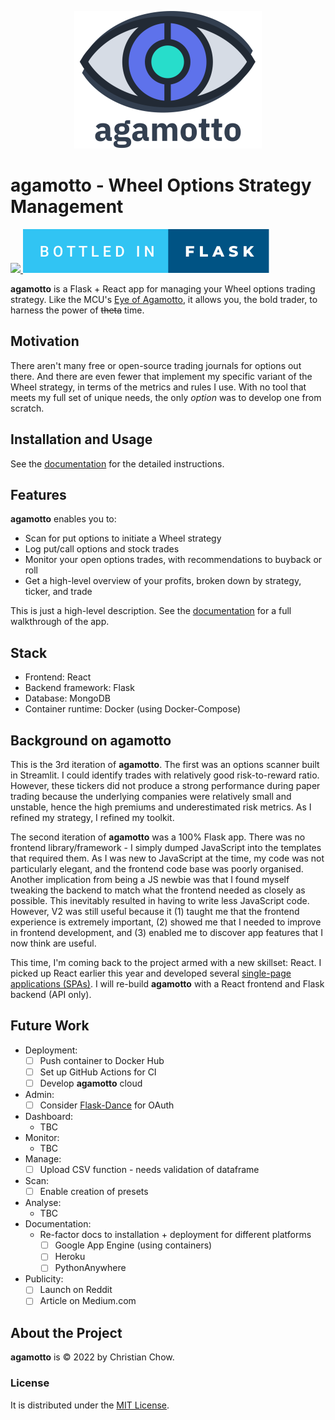 <p align="center">
    <img src="./docs/images/agamotto_with_word.png">
</p>

# agamotto - Wheel Options Strategy Management

<p>
    <a href="https://www.python.org/">
        <img src="http://ForTheBadge.com/images/badges/made-with-python.svg">
    </a>
    <a href="https://flask.palletsprojects.com/en/2.0.x/">
        <img src="docs/images/bottled-in-flask.svg">
    </a>
</p>

**agamotto** is a Flask + React app for managing your Wheel options trading strategy. Like the MCU's [Eye of Agamotto](https://marvel.fandom.com/wiki/Eye_of_Agamotto), it allows you, the bold trader, to harness the power of ~~theta~~ time.

## Motivation
There aren't many free or open-source trading journals for options out there. And there are even fewer that implement my specific variant of the Wheel strategy, in terms of the metrics and rules I use. With no tool that meets my full set of  unique needs, the only *option* was to develop one from scratch.

## Installation and Usage
See the [documentation](https://chrischow.github.io/agamotto/getting_started) for the detailed instructions.

## Features
**agamotto** enables you to:

- Scan for put options to initiate a Wheel strategy
- Log put/call options and stock trades
- Monitor your open options trades, with recommendations to buyback or roll
- Get a high-level overview of your profits, broken down by strategy, ticker, and trade

This is just a high-level description. See the [documentation](https://chrischow.github.io/agamotto/user_guide) for a full walkthrough of the app.

## Stack
- Frontend: React
- Backend framework: Flask
- Database: MongoDB
- Container runtime: Docker (using Docker-Compose)

## Background on agamotto
This is the 3rd iteration of **agamotto**. The first was an options scanner built in Streamlit. I could identify trades with relatively good risk-to-reward ratio. However, these tickers did not produce a strong performance during paper trading because the underlying companies were relatively small and unstable, hence the high premiums and underestimated risk metrics. As I refined my strategy, I refined my toolkit.

The second iteration of **agamotto** was a 100% Flask app. There was no frontend library/framework - I simply dumped JavaScript into the templates that required them. As I was new to JavaScript at the time, my code was not particularly elegant, and the frontend code base was poorly organised. Another implication from being a JS newbie was that I found myself tweaking the backend to match what the frontend needed as closely as possible. This inevitably resulted in having to write less JavaScript code. However, V2 was still useful because it (1) taught me that the frontend experience is extremely important, (2) showed me that I needed to improve in frontend development, and (3) enabled me to discover app features that I now think are useful.

This time, I'm coming back to the project armed with a new skillset: React. I picked up React earlier this year and developed several [single-page applications (SPAs)](https://github.com/chrischow?tab=repositories&q=react&type=&language=&sort=). I will re-build **agamotto** with a React frontend and Flask backend (API only).

## Future Work
- Deployment:
    - [ ] Push container to Docker Hub
    - [ ] Set up GitHub Actions for CI
    - [ ] Develop **agamotto** cloud
- Admin:
    - [ ] Consider [Flask-Dance](https://flask-dance.readthedocs.io/en/latest/multi-user.html) for OAuth
- Dashboard:
    - TBC
- Monitor:
    - TBC
- Manage:
    - [ ] Upload CSV function - needs validation of dataframe
- Scan:
    - [ ] Enable creation of presets
- Analyse:
    - TBC
- Documentation:
    - Re-factor docs to installation + deployment for different platforms
        - [ ] Google App Engine (using containers)
        - [ ] Heroku
        - [ ] PythonAnywhere
- Publicity:
    - [ ] Launch on Reddit
    - [ ] Article on Medium.com

## About the Project
**agamotto** is © 2022 by Christian Chow.

### License
It is distributed under the [MIT License](LICENSE).
